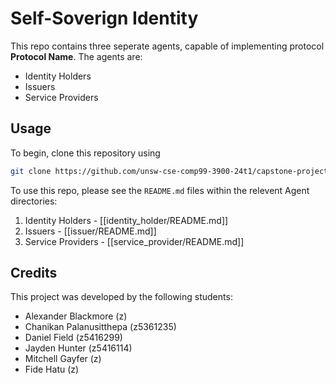 # Self-Soverign Identity
This repo contains three seperate agents, capable of implementing protocol **Protocol Name**.
The agents are:
- Identity Holders
- Issuers
- Service Providers


## Usage
To begin, clone this repository using

```bash
git clone https://github.com/unsw-cse-comp99-3900-24t1/capstone-project-3900t11abookworms.git
```

To use this repo, please see the `README.md` files within the relevent Agent directories:
1. Identity Holders - [[identity_holder/README.md]]
2. Issuers - [[issuer/README.md]]
3. Service Providers - [[service_provider/README.md]]

## Credits

This project was developed by the following students:
 - Alexander Blackmore (z)
 - Chanikan Palanusitthepa (z5361235)
 - Daniel Field (z5416299)
 - Jayden Hunter (z5416114)
 - Mitchell Gayfer (z)
 - Fide Hatu (z)
